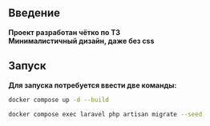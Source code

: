 ## Введение

**Проект разработан чётко по ТЗ**<br>
**Минималистичный дизайн, даже без css**

## Запуск

**Для запуска потребуется ввести две команды:**
```bash
docker compose up -d --build
```
```bash
docker compose exec laravel php artisan migrate --seed
```
